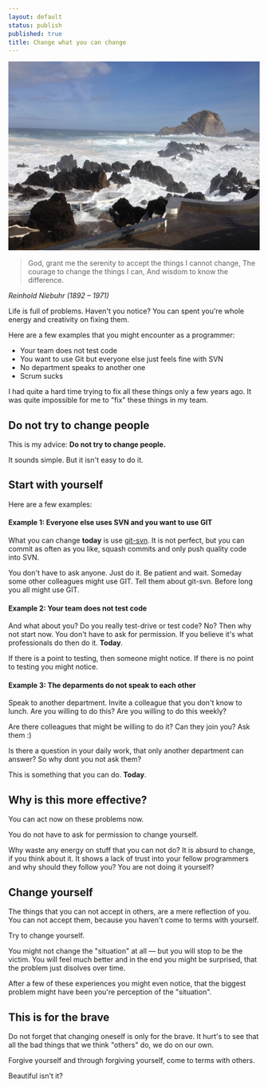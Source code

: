 ```yaml
---
layout: default
status: publish
published: true
title: Change what you can change
---
```

![](/assets/images/2014/Feb/unchangeable.jpg)

> God, grant me the serenity to accept the things I cannot change,
> The courage to change the things I can,
> And wisdom to know the difference.

_Reinhold Niebuhr (1892 – 1971)_

Life is full of problems. Haven't you notice? You can spent you're whole energy and creativity on fixing them.

Here are a few examples that you might encounter as a programmer:

*   Your team does not test code
*   You want to use Git but everyone else just feels fine with SVN
*   No department speaks to another one
*   Scrum sucks

I had quite a hard time trying to fix all these things only a few years ago. It was quite impossible for me to "fix" these things in my team.

## Do not try to change people

This is my advice: **Do not try to change people.**

It sounds simple. But it isn't easy to do it.

## Start with yourself

Here are a few examples:

#### Example 1: Everyone else uses SVN and you want to use GIT

What you can change **today** is use [git-svn](http://git.or.cz/course/svn.html). It is not perfect, but you can commit as often as you like, squash commits and only push quality code into SVN.

You don't have to ask anyone. Just do it. Be patient and wait. Someday some other colleagues might use GIT. Tell them about git-svn. Before long you all might use GIT.

#### Example 2: Your team does not test code

And what about you? Do you really test-drive or test code? No? Then why not start now. You don't have to ask for permission. If you believe it's what professionals do then do it. **Today**.

If there is a point to testing, then someone might notice. If there is no point to testing you might notice.

#### Example 3: The deparments do not speak to each other

Speak to another department. Invite a colleague that you don't know to lunch. Are you willing to do this? Are you willing to do this weekly?

Are there colleagues that might be willing to do it? Can they join you? Ask them :)

Is there a question in your daily work, that only another department can answer? So why dont you not ask them?

This is something that you can do. **Today**.

## Why is this more effective?

You can act now on these problems now.

You do not have to ask for permission to change yourself.

Why waste any energy on stuff that you can not do? It is absurd to change, if you think about it. It shows a lack of trust into your fellow programmers and why should they follow you? You are not doing it yourself?

## Change yourself

The things that you can not accept in others, are a mere reflection of you. You can not accept them, because you haven't come to terms with yourself.

Try to change yourself.

You might not change the "situation" at all — but you will stop to be the victim. You will feel much better and in the end you might be surprised, that the problem just disolves over time.

After a few of these experiences you might even notice, that the biggest problem might have been you're perception of the "situation".

## This is for the brave

Do not forget that changing oneself is only for the brave. It hurt's to see that all the bad things that we think "others" do, we do on our own.

Forgive yourself and through forgiving yourself, come to terms with others.

Beautiful isn't it?
